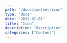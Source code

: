 ```yaml
---
path: "/docs/content/icon"
type: "docs"
date: "2019-02-01"
title: "Icon"
description: "Description"
categories: ["Content"]
---
```

